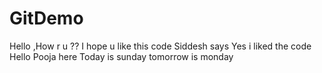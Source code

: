 # GitDemo
Hello ,How r u ??
I hope u like this code
Siddesh says Yes i liked the code
Hello
Pooja here
Today is sunday
tomorrow is monday
